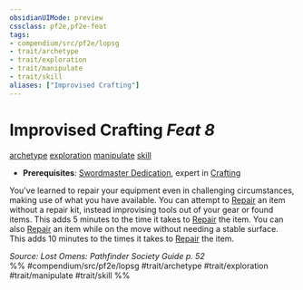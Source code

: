 ```yaml
---
obsidianUIMode: preview
cssclass: pf2e,pf2e-feat
tags:
- compendium/src/pf2e/lopsg
- trait/archetype
- trait/exploration
- trait/manipulate
- trait/skill
aliases: ["Improvised Crafting"]
---
```

# Improvised Crafting  *Feat 8*  
[archetype](rules/traits/archetype.md)  [exploration](rules/traits/exploration.md)  [manipulate](rules/traits/manipulate.md)  [skill](rules/traits/skill.md)  

- **Prerequisites**: [Swordmaster Dedication](compendium/feats/swordmaster-dedication-locg.md), expert in [Crafting](compendium/skills.md#Crafting)

You've learned to repair your equipment even in challenging circumstances, making use of what you have available. You can attempt to [Repair](rules/actions/repair.md) an item without a repair kit, instead improvising tools out of your gear or found items. This adds 5 minutes to the time it takes to [Repair](rules/actions/repair.md) the item. You can also [Repair](rules/actions/repair.md) an item while on the move without needing a stable surface. This adds 10 minutes to the times it takes to [Repair](rules/actions/repair.md) the item.

*Source: Lost Omens: Pathfinder Society Guide p. 52*  
%% #compendium/src/pf2e/lopsg #trait/archetype #trait/exploration #trait/manipulate #trait/skill %%